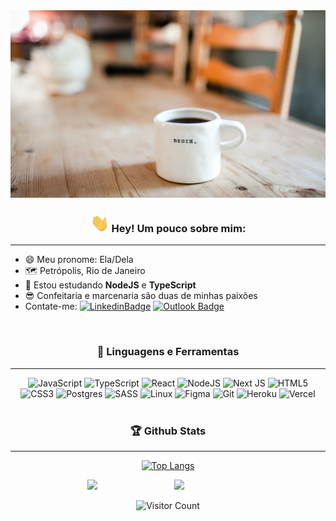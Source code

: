 <img src="./assets/welcome.jpg" height="300px" width="100%"/>
<div align="center">

### <img src="./assets/Hi.gif" width="30px"/> Hey!  Um pouco sobre mim:
<div align="left">

---
- 😄 Meu pronome: Ela/Dela <br/>
- 🗺️ Petrópolis, Rio de Janeiro<br/>
- 🌱 Estou estudando <b>NodeJS</b> e <b>TypeScript</b><br/>
- 😎 Confeitaria e marcenaria são duas de minhas paixões
- Contate-me:
  [![LinkedinBadge](https://img.shields.io/badge/-LinkedIn-blue?style=flat-square&logo=Linkedin&logoColor=white&link=https://www.linkedin.com/in/pereiramendonca/)](https://www.linkedin.com/in/pereiramendonca/)
  [![Outlook Badge](https://img.shields.io/badge/Microsoft_Outlook-0078D4?style=flat-square&logo=microsoft-outlook&logoColor=white)](mailto:ariele_apm@outlook.com)
</div >
</br>

### 📝 Linguagens e Ferramentas
---

<div >

 
  <img src="https://img.shields.io/badge/javascript-%23323330.svg?style=flat-square&logo=javascript&logoColor=%23F7DF1E"  alt="JavaScript"/>
  <img src="https://img.shields.io/badge/typescript-%23007ACC.svg?style=flat-square&logo=typescript&logoColor=white"  alt="TypeScript"/>
  <img src="https://img.shields.io/badge/react-%2320232a.svg?style=flat-square&logo=react&logoColor=%2361DAFB"  alt="React"/>
  <img src="https://img.shields.io/badge/node.js-%2343853D.svg?style=flat-square&logo=node.js&logoColor=white"  alt="NodeJS"/>
  <img src="https://img.shields.io/badge/Next-black?style=flat-square&logo=next.js&logoColor=white"  alt="Next JS"/>
  <img src="https://img.shields.io/badge/html5-%23E34F26.svg?style=flat-square&logo=html5&logoColor=white"  alt="HTML5"/>
  <img src="https://img.shields.io/badge/css3-%231572B6.svg?style=flat-square&logo=css3&logoColor=white"  alt="CSS3"/>
  <img src="https://img.shields.io/badge/postgres-%23316192.svg?style=flat-square&logo=postgresql&logoColor=white"  alt="Postgres"/>
  <img src="https://img.shields.io/badge/SASS-hotpink.svg?style=flat-square&logo=SASS&logoColor=white"  alt="SASS"/>
  <img src="https://img.shields.io/badge/Linux-FCC624?style=flat-square&logo=linux&logoColor=black"  alt="Linux"/>
  <img src="https://img.shields.io/badge/figma-%23F24E1E.svg?style=flat-square&logo=figma&logoColor=white"  alt="Figma"/>
  <img src="https://img.shields.io/badge/git-%23F05033.svg?style=flat-square&logo=git&logoColor=white"  alt="Git"/>
  <img src="https://img.shields.io/badge/heroku-%23430098.svg?style=flat-square&logo=heroku&logoColor=white"  alt="Heroku"/>
  <img src="https://img.shields.io/badge/vercel-%23000000.svg?style=flat-square&logo=vercel&logoColor=white"  alt="Vercel"/>

</div>

</br>

### 🏆 Github Stats
---

[![Top
  Langs](https://github-readme-stats.vercel.app/api/top-langs/?username=arielem&layout=compact&theme=dark)](https://github.com/arielem/github-readme-stats)

<img 
  src="https://github-readme-stats.vercel.app/api?username=arielem&show_icons=true&hide_border=true&theme=dark"
  width="48%" 
  align="right"
/>
<img 
  src="https://github-readme-streak-stats.herokuapp.com/?user=arielem&theme=dark" 
  width="48%"
/>

<p>
  <img src="https://profile-counter.glitch.me/arielem/count.svg" alt="Visitor Count" />
</p>



</div>
